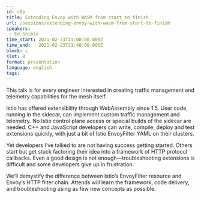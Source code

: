 ```yaml
---
id: c8p
title: Extending Envoy with WASM from start to finish
url: /sessions/extending-envoy-with-wasm-from-start-to-finish
speakers:
 - Ed Snible
time_start: 2021-02-23T21:00:00.000Z
time_end:   2021-02-23T21:40:00.000Z
block: c
slot: 8
format: presentation
language: english
tags:
---
```


This talk is for every engineer interested in creating traffic management and telemetry capabilities for the mesh itself.

Istio has offered extensibility through WebAssembly since 1.5. User code, running in the sidecar, can implement custom traffic management and telemetry. No Istio control plane access or special builds of the sidecar are needed. C++ and JavaScript developers can write, compile, deploy and test extensions quickly, with just a bit of Istio EnvoyFilter YAML on their clusters.

Yet developers I’ve talked to are not having success getting started.  Others start but get stuck factoring their idea into a framework of HTTP protocol callbacks. Even a good design is not enough—troubleshooting extensions is difficult and some developers give up in frustration.

We’ll demystify the difference between Istio’s EnvoyFilter resource and Envoy’s HTTP filter chain.  Attends will learn the framework, code delivery, and troubleshooting using as few new concepts as possible.
